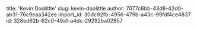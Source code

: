 title: '​Kevin Doolittle'
slug: kevin-doolittle
author: 7077c6bb-43d8-42d0-ab31-76c9eaa342ee
import_id: 30dc92fb-4956-479b-a43c-99fdf4ce4837
id: 328ed62b-62c0-49a1-a4dc-29292ba02957
